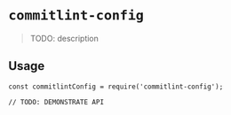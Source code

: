 <!--
 * @Author: yhyancy 2397856503@qq.com
 * @Date: 2023-07-12 21:14:03
 * @LastEditors: yhyancy 2397856503@qq.com
 * @LastEditTime: 2023-07-13 00:19:37
 * @FilePath: /印客code/Lesson01/packages/commitlint-config/README.md
 * @Description: 这是默认设置,请设置`customMade`, 打开koroFileHeader查看配置 进行设置: https://github.com/OBKoro1/koro1FileHeader/wiki/%E9%85%8D%E7%BD%AE
-->
# `commitlint-config`

> TODO: description

## Usage

```
const commitlintConfig = require('commitlint-config');

// TODO: DEMONSTRATE API
```
